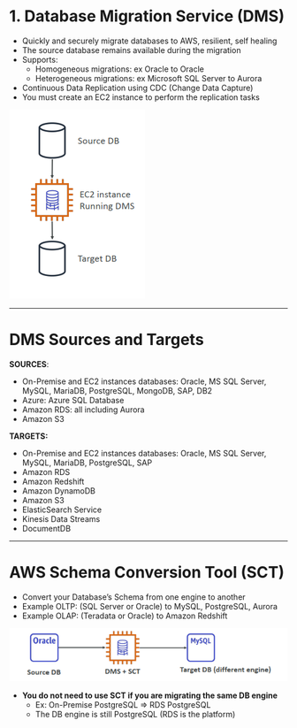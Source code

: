 # 1. Database Migration Service (DMS)

- Quickly and securely migrate databases to AWS, resilient, self healing
- The source database remains available during the migration
- Supports:
    - Homogeneous migrations: ex Oracle to Oracle
    - Heterogeneous migrations: ex Microsoft SQL Server to Aurora
- Continuous Data Replication using CDC (Change Data Capture)
- You must create an EC2 instance to perform the replication tasks

![1%20Database%20Migration%20Service%20DMS/Untitled.png](1%20Database%20Migration%20Service%20DMS/Untitled.png)

---

# DMS Sources and Targets

**SOURCES**:

- On-Premise and EC2 instances databases: Oracle, MS SQL Server, MySQL, MariaDB, PostgreSQL, MongoDB, SAP, DB2
- Azure: Azure SQL Database
- Amazon RDS: all including Aurora
- Amazon S3

**TARGETS:**

- On-Premise and EC2 instances databases: Oracle, MS SQL Server, MySQL, MariaDB, PostgreSQL, SAP
- Amazon RDS
- Amazon Redshift
- Amazon DynamoDB
- Amazon S3
- ElasticSearch Service
- Kinesis Data Streams
- DocumentDB

---

# AWS Schema Conversion Tool (SCT)

- Convert your Database’s Schema from one engine to another
- Example OLTP: (SQL Server or Oracle) to MySQL, PostgreSQL, Aurora
- Example OLAP: (Teradata or Oracle) to Amazon Redshift

![1%20Database%20Migration%20Service%20DMS/Untitled%201.png](1%20Database%20Migration%20Service%20DMS/Untitled%201.png)

- **You do not need to use SCT if you are migrating the same DB engine**
    - Ex: On-Premise PostgreSQL => RDS PostgreSQL
    - The DB engine is still PostgreSQL (RDS is the platform)